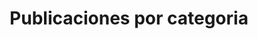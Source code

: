 ---
title: "Publicaciones por categoria"
layout: categories
permalink: /categories/
author_profile: true
---